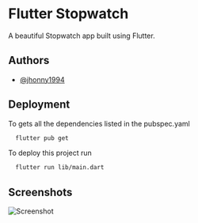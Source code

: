 
# Flutter Stopwatch

A beautiful Stopwatch app built using Flutter.


## Authors

- [@jhonny1994](https://www.github.com/jhonny1994)


## Deployment

To gets all the dependencies listed in the pubspec.yaml

```bash
  flutter pub get
```


To deploy this project run

```bash
  flutter run lib/main.dart
```


## Screenshots


![Screenshot](https://user-images.githubusercontent.com/29334417/186104600-e6b55540-1d4b-4346-a990-fb0365c94cb7.png)
